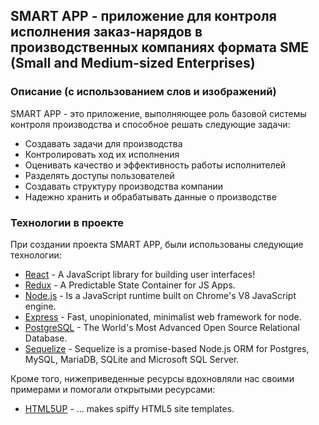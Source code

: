 ## SMART APP - приложение для контроля исполнения заказ-нарядов в производственных компаниях формата SME (Small and Medium-sized Enterprises)

### Описание (с использованием слов и изображений)
SMART APP - это приложение, выполняющее роль базовой системы контроля производства и способное решать следующие задачи:
- Создавать задачи для производства
- Контролировать ход их исполнения
- Оценивать качество и эффективность работы исполнителей
- Разделять доступы пользователей
- Создавать структуру производства компании
- Надежно хранить и обрабатывать данные о производстве

### Технологии в проекте
При создании проекта SMART APP, были использованы следующие технологии:
- [React] - A JavaScript library for building user interfaces!
- [Redux] - A Predictable State Container for JS Apps.
- [Node.js] - Is a JavaScript runtime built on Chrome's V8 JavaScript engine.
- [Express] - Fast, unopinionated, minimalist web framework for node.
- [PostgreSQL] - The World's Most Advanced Open Source Relational Database.
- [Sequelize] - Sequelize is a promise-based Node.js ORM for Postgres, MySQL, MariaDB, SQLite and Microsoft SQL Server.

Кроме того, нижеприведенные ресурсы вдохновляли нас своими примерами и помогали открытыми ресурсами: 
- [HTML5UP] - ... makes spiffy HTML5 site templates.

[//]: # (Links used in README.md)

   [React]: <https://reactjs.org/>
   [Redux]: <https://redux.js.org/>
   [Node.js]: <https://nodejs.org/>
   [Express]: <https://www.npmjs.com/package/express>
   [PostgreSQL]: <https://www.postgresql.org/>
   [Sequelize]: <https://sequelize.org/master/>
   [HTML5UP]: <https://html5up.net/>
